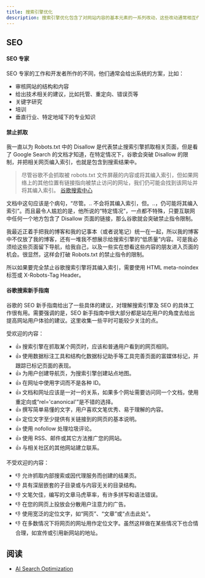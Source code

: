 ```yaml
---
title: 搜索引擎优化
description: 搜索引擎优化包含了对网站内容的基本元素的一系列改动，这些改动通常相互作用，提高用户体验以及增加网站在自然搜索结果中的排名。
---
```


## SEO

#### SEO 专家

SEO 专家的工作和开发者所作的不同，他们通常会给出系统的方案，比如：

* 审核网站的结构和内容
* 给出技术相关的建议，比如托管、重定向、错误页等
* 关键字研究
* 培训
* 垂直行业、特定地域下的专业知识

#### 禁止抓取

我一直以为 Robots.txt 中的 Disallow 是代表禁止搜索引擎抓取相关页面，但是看了 Google Search 的文档才知道，在特定情况下，谷歌会突破 Disallow 的限制，并把相关网页编入索引，也就是包含到搜索结果中。

> 尽管谷歌不会抓取被 robots.txt 文件屏蔽的内容或将其编入索引，但如果网络上的其他位置有链接指向被禁止访问的网址，我们仍可能会找到该网址并将其编入索引。
> <name>[谷歌搜索中心](https://developers.google.com/search/docs/advanced/robots/intro#understand-the-limitations-of-a-robots.txt-file)</name>

文档中这句应该是个病句，“尽管。.. 不会将其编入索引，但。..，仍可能将其编入索引”。而且最令人尴尬的是，他所说的“特定情况”，一点都不特殊，只要互联网中任何一个地方包含了 Disallow 页面的链接，那么谷歌就会突破禁止指令限制。

我最近正着手把我的博客和我的记事本（或者说笔记）统一在一起，所以我的博客中不仅放了我的博客，还有一堆我不想展示给搜索引擎的“低质量”内容。可是我必须给这些页面留下导航，给我自己，以及一些实在想看这些内容的朋友进入页面的机会。很显然，这样会打破 Robots.txt 的禁止指令的限制。

所以如果要完全禁止谷歌搜索引擎将其编入索引，需要使用 HTML meta-noindex 标签或 X-Robots-Tag Header。

#### 谷歌搜索新手指南

谷歌的 SEO 新手指南给出了一些具体的建议，对理解搜索引擎及 SEO 的具体工作很有用。需要强调的是，SEO 新手指南中很大部分都是站在用户的角度去给出提高网站用户体验的建议。这里收集一些平时可能较少关注的点。

受欢迎的内容：

* 👍 搜索引擎在抓取某个网页时，应该和普通用户看到的网页相同。
* 👍 使用数据标注工具和结构化数据标记助手等工具完善页面的富媒体标记，并跟踪已标记页面的表现。
* 👍 为用户创建导航页，为搜索引擎创建站点地图。
* 👍 在网址中使用字词而不是各种 ID。
* 👍 文档和网址应该是一对一的关系，如果多个网址需要访问同一个文档，使用重定向或“rel='canonical'”是不错的选择。
* 👍 撰写简单易懂的文字，用户喜欢文笔优秀、易于理解的内容。
* 👍 定位文字至少提供有关链接到的网页的基本说明。
* 👍 使用 nofollow 处理垃圾评论。
* 👍 使用 RSS、邮件或其它方法推广您的网站。
* 👍 与相关社区的其他网站建立联系。

不受欢迎的内容：

* 👎 允许抓取内部搜索或因代理服务而创建的结果页。
* 👎 具有深层嵌套的子目录或与内容无关的目录结构。
* 👎 文笔欠佳，编写的文章马虎草率，有许多拼写和语法错误。
* 👎 在您的网页上投放会分散用户注意力的广告。
* 👎 使用宽泛的定位文字，如“网页”、“文章”或“点击此处”。
* 👎 在多数情况下将网页的网址用作定位文字。虽然这样做在某些情况下也合情合理，如宣传或引用新网站的地址。

## 阅读

* [AI Search Optimization](https://www.marketingaid.io/ai-search-optimization/)
